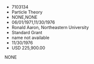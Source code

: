 * 7103134
* Particle Theory
* NONE,NONE
* 06/01/1971,11/30/1976
* Ronald Aaron, Northeastern University
* Standard Grant
*   name not available
* 11/30/1976
* USD 225,900.00

NONE